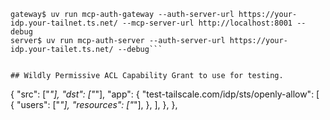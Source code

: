 ```client$ uv run mcp-auth-client --debug http://localhost:8003/mcp
gateway$ uv run mcp-auth-gateway --auth-server-url https://your-idp.your-tailnet.ts.net/ --mcp-server-url http://localhost:8001 --debug
server$ uv run mcp-auth-server --auth-server-url https://your-idp.your-tailet.ts.net/ --debug```


## Wildly Permissive ACL Capability Grant to use for testing.
```
{
	"src": ["*"],
	"dst": ["*"],
	"app": {
		"test-tailscale.com/idp/sts/openly-allow": [
			{
				"users":     ["*"],
				"resources": ["*"],
			},
		],
	},
},
```
